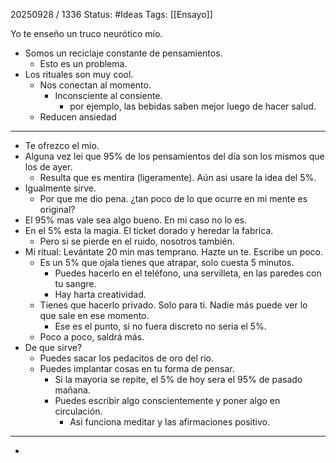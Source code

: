 20250928 / 1336
Status: #Ideas
Tags: [[Ensayo]]

Yo te enseño un truco neurótico mío. 
- Somos un reciclaje constante de pensamientos. 
	- Esto es un problema. 
- Los rituales son muy cool.
	- Nos conectan al momento. 
		- Inconsciente al consiente. 
			- por ejemplo, las bebidas saben mejor luego de hacer salud. 
	- Reducen ansiedad
---

- Te ofrezco el mío.
- Alguna vez lei que 95% de los pensamientos del día son los mismos que los de ayer. 
	- Resulta que es mentira (ligeramente). Aún asi usare la idea del 5%.
- Igualmente sirve.
	- Por que me dio pena. ¿tan poco de lo que ocurre en mi mente es original?
- El 95% mas vale sea algo bueno. En mi caso no lo es. 
- En el 5% esta la magia. El ticket dorado y heredar la fabrica. 
	- Pero si se pierde en el ruido, nosotros también. 
- Mi ritual: Levántate 20 min mas temprano. Hazte un te. Escribe un poco. 
	- Es un 5% que ojala tienes que atrapar, solo cuesta 5 minutos. 
		- Puedes hacerlo en el teléfono, una servilleta, en las paredes con tu sangre. 
		- Hay harta creatividad.
	- Tienes que hacerlo privado. Solo para ti. Nadie más puede ver lo que sale en ese momento. 
		- Ese es el punto, si no fuera discreto no seria el 5%. 
	- Poco a poco, saldrá más.
- De que sirve?
	- Puedes sacar los pedacitos de oro del rio. 
	- Puedes implantar cosas en tu forma de pensar. 
		- Si la mayoria se repite, el 5% de hoy sera el 95% de pasado mañana. 
		- Puedes escribir algo conscientemente y poner algo en circulación.
			- Asi funciona meditar y las afirmaciones positivo.
------
-  
